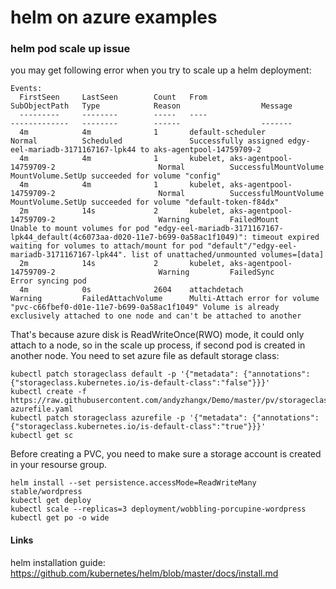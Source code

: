 # helm on azure examples

### helm pod scale up issue
you may get following error when you try to scale up a helm deployment:
```
Events:
  FirstSeen     LastSeen        Count   From                                    SubObjectPath   Type            Reason                  Message
  ---------     --------        -----   ----                                    -------------   --------        ------                  -------
  4m            4m              1       default-scheduler                                       Normal          Scheduled               Successfully assigned edgy-eel-mariadb-3171167167-lpk44 to aks-agentpool-14759709-2
  4m            4m              1       kubelet, aks-agentpool-14759709-2                       Normal          SuccessfulMountVolume   MountVolume.SetUp succeeded for volume "config"
  4m            4m              1       kubelet, aks-agentpool-14759709-2                       Normal          SuccessfulMountVolume   MountVolume.SetUp succeeded for volume "default-token-f84dx"
  2m            14s             2       kubelet, aks-agentpool-14759709-2                       Warning         FailedMount             Unable to mount volumes for pod "edgy-eel-mariadb-3171167167-lpk44_default(4c6073aa-d020-11e7-b699-0a58ac1f1049)": timeout expired waiting for volumes to attach/mount for pod "default"/"edgy-eel-mariadb-3171167167-lpk44". list of unattached/unmounted volumes=[data]
  2m            14s             2       kubelet, aks-agentpool-14759709-2                       Warning         FailedSync              Error syncing pod
  4m            0s              2604    attachdetach                                            Warning         FailedAttachVolume      Multi-Attach error for volume "pvc-c66fbef0-d01e-11e7-b699-0a58ac1f1049" Volume is already exclusively attached to one node and can't be attached to another
```

That's because azure disk is ReadWriteOnce(RWO) mode, it could only attach to a node, so in the scale up process, if second pod is created in another node. You need to set azure file as default storage class:
```
kubectl patch storageclass default -p '{"metadata": {"annotations":{"storageclass.kubernetes.io/is-default-class":"false"}}}'
kubectl create -f https://raw.githubusercontent.com/andyzhangx/Demo/master/pv/storageclass-azurefile.yaml
kubectl patch storageclass azurefile -p '{"metadata": {"annotations":{"storageclass.kubernetes.io/is-default-class":"true"}}}'
kubectl get sc
```

Before creating a PVC, you need to make sure a storage account is created in your resourse group.
```
helm install --set persistence.accessMode=ReadWriteMany stable/wordpress
kubectl get deploy
kubectl scale --replicas=3 deployment/wobbling-porcupine-wordpress
kubectl get po -o wide
```

#### Links
helm installation guide: https://github.com/kubernetes/helm/blob/master/docs/install.md
